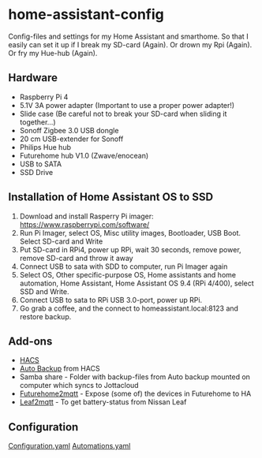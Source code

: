 # home-assistant-config

Config-files and settings for my Home Assistant and smarthome. So that I easily can set it up if I break my SD-card (Again). Or drown my Rpi (Again). Or fry my Hue-hub (Again). 

## Hardware
- Raspberry Pi 4
- 5.1V 3A power adapter (Important to use a proper power adapter!) 
- Slide case (Be careful not to break your SD-card when sliding it together...) 
- Sonoff Zigbee 3.0 USB dongle
- 20 cm USB-extender for Sonoff
- Philips Hue hub
- Futurehome hub V1.0 (Zwave/enocean)
- USB to SATA
- SSD Drive

## Installation of Home Assistant OS to SSD
1. Download and install Rasperry Pi imager: https://www.raspberrypi.com/software/
2. Run Pi Imager, select OS, Misc utility images, Bootloader, USB Boot. Select SD-card and Write
3. Put SD-card in RPi4, power up RPi, wait 30 seconds, remove power, remove SD-card and throw it away
4. Connect USB to sata with SDD to computer, run Pi Imager again
5. Select OS, Other specific-purpose OS, Home assistants and home automation, Home Assistant, Home Assistant OS 9.4 (RPi 4/400), select SSD and Write.
6. Connect USB to sata to RPi USB 3.0-port, power up RPi.
7. Go grab a coffee, and the connect to homeassistant.local:8123 and restore backup.

## Add-ons
- [HACS](https://hacs.xyz/)
- [Auto Backup](https://github.com/jcwillox/hass-auto-backup) from HACS
- Samba share - Folder with backup-files from Auto backup mounted on computer which syncs to Jottacloud
- [Futurehome2mqtt](https://github.com/runelangseid/hassio-futurehome2mqtt) - Expose (some of) the devices in Futurehome to HA
- [Leaf2mqtt](https://github.com/yp87/leaf2mqtt) - To get battery-status from Nissan Leaf

## Configuration
[Configuration.yaml](https://github.com/Westgaard/home-assistant-config/blob/main/config/configuration.yaml)
[Automations.yaml](https://github.com/Westgaard/home-assistant-config/blob/main/config/automations.yaml)
